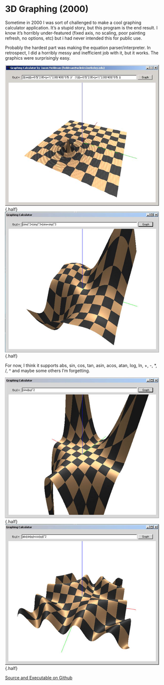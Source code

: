 # 3D Graphing (2000)

Sometime in 2000 I was sort of challenged to make a cool graphing calculator application. It’s a stupid story, but this program is the end result. I know it’s horribly under-featured (fixed axis, no scaling, poor painting refresh, no options, etc) but i had never intended this for public use.

Probably the hardest part was making the equation parser/interpreter. In retrospect, I did a horribly messy and inefficient job with it, but it works. The graphics were surprisingly easy.

![Screenshot](/img/pg/graphcalc/graphcalc4.jpg) {.half}
![Screenshot](/img/pg/graphcalc/graphcalc3.jpg) {.half}

For now, I think it supports abs, sin, cos, tan, asin, acos, atan, log, ln, +, -, \*, /, ^ and maybe some others I’m forgetting.

![Screenshot](/img/pg/graphcalc/graphcalc2.jpg) {.half}
![Screenshot](/img/pg/graphcalc/graphcalc1.jpg) {.half}

[Source and Executable on Github](https://github.com/jmfieldman/Old-Projects/tree/master/GraphCalc)
